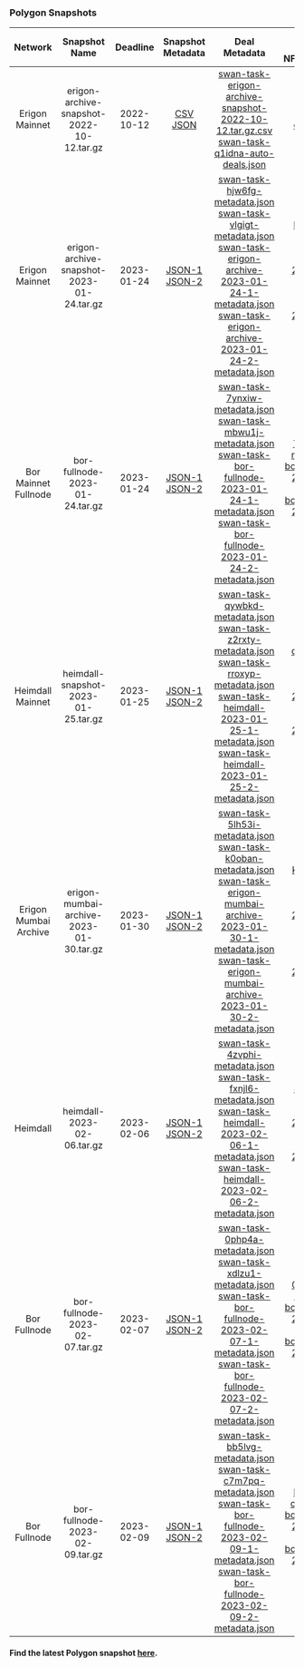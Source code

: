 
### Polygon Snapshots

| Network | Snapshot Name | Deadline | Snapshot Metadata | Deal Metadata | Deal Metadata NFT(opensea) |
| :-: | :-: | :-: | :-: | :-: | :-: |
| Erigon Mainnet | erigon-archive-snapshot-2022-10-12.tar.gz | 2022-10-12 | [CSV]( 2022-10-12_erigon_archive/swan-task-erigon-archive-snapshot-2022-10-12.tar.gz.csv ':include') <br> [JSON]( 2022-10-12_erigon_archive/erigon-archive-snapshot-2022-10-12.tar.gz.json ':include') | [swan-task-erigon-archive-snapshot-2022-10-12.tar.gz.csv](2022-10-12_erigon_archive/swan-task-lmrukl-auto-deals.json ':include') <br> [swan-task-q1idna-auto-deals.json](2022-10-12_erigon_archive/swan-task-q1idna-auto-deals.json ':include') |[lmrukl.nft](https://opensea.io/assets/matic/0xA6787587159c017AD83fe28e746FCFAE0DD91383/52) <br> [q1idna.nft](https://opensea.io/assets/matic/0xA6787587159c017AD83fe28e746FCFAE0DD91383/51) |
| Erigon Mainnet | erigon-archive-snapshot-2023-01-24.tar.gz | 2023-01-24 | [JSON-1]( 2023-01-24_erigon_archive/erigon-archive-2023-01-24-1.json ':include') <br> [JSON-2]( 2023-01-24_erigon_archive/erigon-archive-2023-01-24-2.json ':include') | [swan-task-hjw6fg-metadata.json](2023-01-24_erigon_archive/swan-task-hjw6fg-metadata.json ':include')  <br> [swan-task-vlgigt-metadata.json](2023-01-24_erigon_archive/swan-task-vlgigt-metadata.json ':include') <br> [swan-task-erigon-archive-2023-01-24-1-metadata.json](2023-01-24_erigon_archive/swan-task-erigon-archive-2023-01-24-1-metadata.json ':include') <br> [swan-task-erigon-archive-2023-01-24-2-metadata.json](2023-01-24_erigon_archive/swan-task-erigon-archive-2023-01-24-2-metadata.json ':include')| [hjw6fg.nft](https://opensea.io/assets/matic/0xa6787587159c017ad83fe28e746fcfae0dd91383/201) <br> [vlgigt.nft](https://opensea.io/assets/matic/0xa6787587159c017ad83fe28e746fcfae0dd91383/202) <br> [erigon-archive-2023-01-24-1.nft](https://opensea.io/assets/matic/0xa6787587159c017ad83fe28e746fcfae0dd91383/204) <br> [erigon-archive-2023-01-24-2.nft](https://opensea.io/assets/matic/0xa6787587159c017ad83fe28e746fcfae0dd91383/203) |
| Bor Mainnet Fullnode | bor-fullnode-2023-01-24.tar.gz | 2023-01-24 | [JSON-1](2023-01-24_bor_fullnode/bor-fullnode-2023-01-24-1.json ':include') <br> [JSON-2](2023-01-24_bor_fullnode/bor-fullnode-2023-01-24-2.json ':include') | [swan-task-7ynxiw-metadata.json](2023-01-24_bor_fullnode/swan-task-7ynxiw-metadata.json ':include')  <br> [swan-task-mbwu1j-metadata.json](2023-01-24_bor_fullnode/swan-task-mbwu1j-metadata.json ':include') <br> [swan-task-bor-fullnode-2023-01-24-1-metadata.json](2023-01-24_bor_fullnode/swan-task-bor-fullnode-2023-01-24-1-metadata.json ':include') <br> [swan-task-bor-fullnode-2023-01-24-2-metadata.json](2023-01-24_bor_fullnode/swan-task-bor-fullnode-2023-01-24-2-metadata.json ':include') | [7ynxiw.nft](https://opensea.io/assets/matic/0xa6787587159c017ad83fe28e746fcfae0dd91383/197) <br> [mbwu1j.nft](https://opensea.io/assets/matic/0xa6787587159c017ad83fe28e746fcfae0dd91383/198) <br> [bor-fullnode-2023-01-24-1.nft](https://opensea.io/assets/matic/0xa6787587159c017ad83fe28e746fcfae0dd91383/200/) <br> [bor-fullnode-2023-01-24-2.nft](https://opensea.io/assets/matic/0xa6787587159c017ad83fe28e746fcfae0dd91383/199/) |
| Heimdall Mainnet | heimdall-snapshot-2023-01-25.tar.gz | 2023-01-25 | [JSON-1]( 2023-01-25_heimdall/heimdall-2023-01-25-1.json ':include') <br> [JSON-2]( 2023-01-25_heimdall/heimdall-2023-01-25-2.json ':include')  | [swan-task-qywbkd-metadata.json](2023-01-25_heimdall/swan-task-qywbkd-metadata.json ':include')  <br> [swan-task-z2rxty-metadata.json](2023-01-25_heimdall/swan-task-z2rxty-metadata.json ':include') <br> [swan-task-rroxyp-metadata.json](2023-01-25_heimdall/swan-task-rroxyp-metadata.json ':include') <br> [swan-task-heimdall-2023-01-25-1-metadata.json](2023-01-25_heimdall/swan-task-heimdall-2023-01-25-1-metadata.json ':include') <br> [swan-task-heimdall-2023-01-25-2-metadata.json](2023-01-25_heimdall/swan-task-heimdall-2023-01-25-2-metadata.json ':include') | [qywbkd.nft](https://opensea.io/assets/matic/0xa6787587159c017ad83fe28e746fcfae0dd91383/205) <br> [z2rxty.nft](https://opensea.io/assets/matic/0xa6787587159c017ad83fe28e746fcfae0dd91383/207) <br> [rroxyp.nft](https://opensea.io/assets/matic/0xa6787587159c017ad83fe28e746fcfae0dd91383/206) <br> [heimdall-2023-01-25-1.nft](https://opensea.io/assets/matic/0xa6787587159c017ad83fe28e746fcfae0dd91383/209/) <br> [heimdall-2023-01-25-2.nft](https://opensea.io/assets/matic/0xa6787587159c017ad83fe28e746fcfae0dd91383/208/) |
| Erigon Mumbai Archive | erigon-mumbai-archive-2023-01-30.tar.gz | 2023-01-30 | [JSON-1]( 2023-01-25_heimdall/heimdall-2023-01-25-1.json ':include') <br> [JSON-2]( 2023-01-30_erigon_mumbai_archive/erigon-mumbai-archive-2023-01-30-2.json ':include') | [swan-task-5lh53i-metadata.json](2023-01-30_erigon_mumbai_archive/swan-task-5lh53i-metadata.json ':include')  <br> [swan-task-k0oban-metadata.json](2023-01-30_erigon_mumbai_archive/swan-task-k0oban-metadata.json ':include') <br> [swan-task-erigon-mumbai-archive-2023-01-30-1-metadata.json](2023-01-30_erigon_mumbai_archive/swan-task-erigon-mumbai-archive-2023-01-30-1-metadata.json ':include') <br> [swan-task-erigon-mumbai-archive-2023-01-30-2-metadata.json](2023-01-30_erigon_mumbai_archive/swan-task-erigon-mumbai-archive-2023-01-30-2-metadata.json ':include') | [5lh53i.nft](https://opensea.io/assets/matic/0xa6787587159c017ad83fe28e746fcfae0dd91383/211) <br> [k0oban.nft](https://opensea.io/assets/matic/0xa6787587159c017ad83fe28e746fcfae0dd91383/212) <br> [erigon-mumbai-archive-2023-01-30-1.nft](https://opensea.io/assets/matic/0xa6787587159c017ad83fe28e746fcfae0dd91383/214/) <br> [erigon-mumbai-archive-2023-01-30-2.nft](https://opensea.io/assets/matic/0xa6787587159c017ad83fe28e746fcfae0dd91383/213/) |
| Heimdall | heimdall-2023-02-06.tar.gz | 2023-02-06 | [JSON-1]( 2023-02-06_heimdall/heimdall-2023-02-06-1.json ':include') <br> [JSON-2]( 2023-02-06_heimdall/heimdall-2023-02-06-2.json ':include') | [swan-task-4zvphi-metadata.json](2023-02-06_heimdall/swan-task-4zvphi-metadata.json ':include')  <br> [swan-task-fxnjl6-metadata.json](2023-02-06_heimdall/swan-task-fxnjl6-metadata.json ':include') <br> [swan-task-heimdall-2023-02-06-1-metadata.json](2023-02-06_heimdall/swan-task-heimdall-2023-02-06-1-metadata.json ':include') <br> [swan-task-heimdall-2023-02-06-2-metadata.json](2023-02-06_heimdall/swan-task-heimdall-2023-02-06-2-metadata.json ':include')| [4zvphi.nft](https://opensea.io/assets/matic/0xa6787587159c017ad83fe28e746fcfae0dd91383/215) <br> [fxnjl6.nft](https://opensea.io/assets/matic/0xa6787587159c017ad83fe28e746fcfae0dd91383/216) <br> [heimdall-2023-02-06-1.nft](https://opensea.io/assets/matic/0xa6787587159c017ad83fe28e746fcfae0dd91383/218/) <br> [heimdall-2023-02-06-2.nft](https://opensea.io/assets/matic/0xa6787587159c017ad83fe28e746fcfae0dd91383/217/) |
| Bor Fullnode | bor-fullnode-2023-02-07.tar.gz | 2023-02-07 | [JSON-1](2023-02-07_bor_fullnode/bor-fullnode-2023-02-07-1.json ':include') <br> [JSON-2](2023-02-07_bor_fullnode/bor-fullnode-2023-02-07-2.json ':include') | [swan-task-0php4a-metadata.json](2023-02-07_bor_fullnode/swan-task-0php4a-metadata.json ':include')  <br> [swan-task-xdlzu1-metadata.json](2023-02-07_bor_fullnode/swan-task-xdlzu1-metadata.json ':include') <br> [swan-task-bor-fullnode-2023-02-07-1-metadata.json](2023-02-07_bor_fullnode/swan-task-bor-fullnode-2023-02-07-1-metadata.json ':include') <br> [swan-task-bor-fullnode-2023-02-07-2-metadata.json](2023-02-07_bor_fullnode/swan-task-bor-fullnode-2023-02-07-2-metadata.json ':include') | [0php4a.nft](https://opensea.io/assets/matic/0xa6787587159c017ad83fe28e746fcfae0dd91383/219) <br> [xdlzu1.nft](https://opensea.io/assets/matic/0xa6787587159c017ad83fe28e746fcfae0dd91383/220) <br> [bor-fullnode-2023-02-07-1.nft](https://opensea.io/assets/matic/0xa6787587159c017ad83fe28e746fcfae0dd91383/162/) <br> [bor-fullnode-2023-02-07-2.nft](https://opensea.io/assets/matic/0xa6787587159c017ad83fe28e746fcfae0dd91383/221/) |
| Bor Fullnode | bor-fullnode-2023-02-09.tar.gz | 2023-02-09 | [JSON-1](2023-02-09_bor_fullnode/bor-fullnode-2023-02-09-1.json ':include') <br> [JSON-2](2023-02-09_bor_fullnode/bor-fullnode-2023-02-09-2.json ':include') | [swan-task-bb5lvg-metadata.json](2023-02-09_bor_fullnode/swan-task-bb5lvg-metadata.json ':include')  <br> [swan-task-c7m7pq-metadata.json](2023-02-09_bor_fullnode/swan-task-c7m7pq-metadata.json ':include') <br> [swan-task-bor-fullnode-2023-02-09-1-metadata.json](2023-02-09_bor_fullnode/swan-task-bor-fullnode-2023-02-09-1-metadata.json ':include') <br> [swan-task-bor-fullnode-2023-02-09-2-metadata.json](2023-02-09_bor_fullnode/swan-task-bor-fullnode-2023-02-09-2-metadata.json ':include') | [bb5lvg.nft](https://opensea.io/assets/matic/0xa6787587159c017ad83fe28e746fcfae0dd91383/223) <br> [c7m7pq.nft](https://opensea.io/assets/matic/0xa6787587159c017ad83fe28e746fcfae0dd91383/224) <br> [bor-fullnode-2023-02-09-1.nft](https://opensea.io/assets/matic/0xa6787587159c017ad83fe28e746fcfae0dd91383/226/) <br> [bor-fullnode-2023-02-09-2.nft](https://opensea.io/assets/matic/0xa6787587159c017ad83fe28e746fcfae0dd91383/225/) |

#### Find the latest Polygon snapshot [here](https://snapshots.polygon.technology/).
